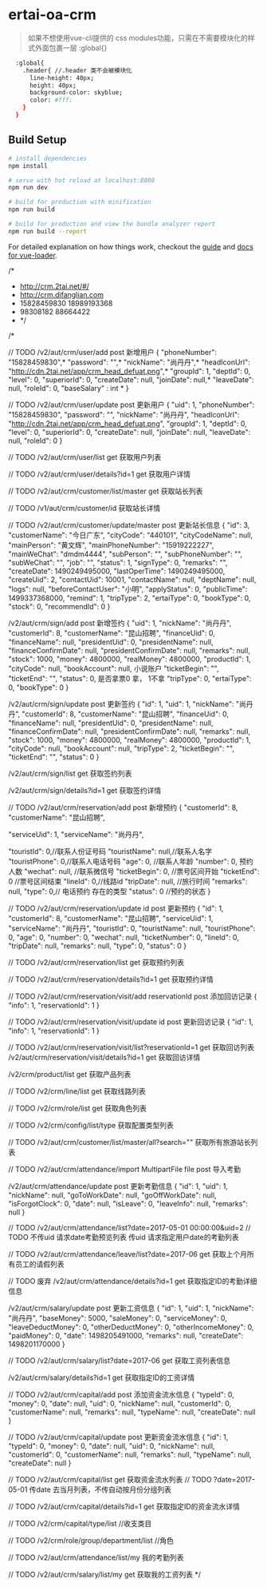 # ertai-oa-crm

> 如果不想使用vue-cli提供的 css modules功能，只需在不需要模块化的样式外面包裹一层 :global{}
``` bash
  :global{
    .header{ //.header 类不会被模块化
      line-height: 40px;
      height: 40px;
      background-color: skyblue;
      color: #fff;
    }
  }
```

## Build Setup

``` bash
# install dependencies
npm install

# serve with hot reload at localhost:8080
npm run dev

# build for production with minification
npm run build

# build for production and view the bundle analyzer report
npm run build --report
```

For detailed explanation on how things work, checkout the [guide](http://vuejs-templates.github.io/webpack/) and [docs for vue-loader](http://vuejs.github.io/vue-loader).

/*
  * http://crm.2tai.net/#/
  * http://crm.difanglian.com
  * 15828459830 18989193368
  * 98308182 88664422
  * */

/*

// TODO /v2/aut/crm/user/add post 新增用户
{
  "phoneNumber": "15828459830",*
  "password": "",*
  "nickName": "尚丹丹",*
  "headIconUrl": "http://cdn.2tai.net/app/crm_head_defuat.png",*
  "groupId": 1,
  "deptId": 0,
  "level": 0,
  "superiorId": 0,
  "createDate": null,
  "joinDate": null,*
  "leaveDate": null,
  "roleId": 0,
  "baseSalary" : int *
}

// TODO /v2/aut/crm/user/update post 更新用户
{
  "uid": 1,
  "phoneNumber": "15828459830",
  "password": "",
  "nickName": "尚丹丹",
  "headIconUrl": "http://cdn.2tai.net/app/crm_head_defuat.png",
  "groupId": 1,
  "deptId": 0,
  "level": 0,
  "superiorId": 0,
  "createDate": null,
  "joinDate": null,
  "leaveDate": null,
  "roleId": 0
}

// TODO /v2/aut/crm/user/list get 获取用户列表

// TODO /v2/aut/crm/user/details?id=1 get 获取用户详情







// TODO /v2/aut/crm/customer/list/master get 获取站长列表

// TODO /v1/aut/crm/customer/id 获取站长详情

// TODO /v2/aut/crm/customer/update/master post 更新站长信息
{
  "id": 3,
  "customerName": "今日广东",
  "cityCode": "440101",
  "cityCodeName": null,
  "mainPerson": "黄文辉",
  "mainPhoneNumber": "15919222227",
  "mainWeChat": "dmdm4444",
  "subPerson": "",
  "subPhoneNumber": "",
  "subWeChat": "",
  "job": "",
  "status": 1,
  "signType": 0,
  "remarks": "",
  "createDate": 1490249495000,
  "lastOperTime": 1490249495000,
  "createUid": 2,
  "contactUid": 10001,
  "contactName": null,
  "deptName": null,
  "logs": null,
  "beforeContactUser": "小明",
  "applyStatus": 0,
  "publicTime": 1499337368000,
  "remind": 1,
  "tripType": 2,
  "ertaiType": 0,
  "bookType": 0,
  "stock": 0,
  "recommendId": 0
}





/v2/aut/crm/sign/add post 新增签约
{
  "uid": 1,
  "nickName": "尚丹丹",
  "customerId": 8,
  "customerName": "昆山招聘",
  "financeUid": 0,
  "financeName": null,
  "presidentUid": 0,
  "presidentName": null,
  "financeConfirmDate": null,
  "presidentConfirmDate": null,
  "remarks": null,
  "stock": 1000,
  "money": 4800000,
  "realMoney": 4800000,
  "productId": 1,
  "cityCode": null,
  "bookAccount": null, 小说账户
  "ticketBegin": "",
  "ticketEnd": "",
  "status": 0, 是否拿票0 拿， 1不拿
  "tripType": 0,
  "ertaiType": 0,
  "bookType": 0
}

/v2/aut/crm/sign/update post 更新签约
{
  "id": 1,
  "uid": 1,
  "nickName": "尚丹丹",
  "customerId": 8,
  "customerName": "昆山招聘",
  "financeUid": 0,
  "financeName": null,
  "presidentUid": 0,
  "presidentName": null,
  "financeConfirmDate": null,
  "presidentConfirmDate": null,
  "remarks": null,
  "stock": 1000,
  "money": 4800000,
  "realMoney": 4800000,
  "productId": 1,
  "cityCode": null,
  "bookAccount": null,
  "tripType": 2,
  "ticketBegin": "",
  "ticketEnd": "",
  "status": 0
}

/v2/aut/crm/sign/list get 获取签约列表

/v2/aut/crm/sign/details?id=1 get 获取签约详情






// TODO /v2/aut/crm/reservation/add post 新增预约
{
  "customerId": 8,
  "customerName": "昆山招聘",

  "serviceUid": 1,
  "serviceName": "尚丹丹",

  "touristId": 0,//联系人份证号码
  "touristName": null,//联系人名字
  "touristPhone": 0,//联系人电话号码
  "age": 0, //联系人年龄
  "number": 0, 预约人数
  "wechat": null, //联系微信号
  "ticketBegin": 0, //票号区间开始
  "ticketEnd": 0 //票号区间结束
  "lineId": 0,//线路id
  "tripDate": null, //旅行时间
  "remarks": null,
  "type": 0,// 电话预约 存在的类型
  "status": 0 //预约的状态
}

// TODO /v2/aut/crm/reservation/update id post 更新预约
{
  "id": 1,
  "customerId": 8,
  "customerName": "昆山招聘",
  "serviceUid": 1,
  "serviceName": "尚丹丹",
  "touristId": 0,
  "touristName": null,
  "touristPhone": 0,
  "age": 0,
  "number": 0,
  "wechat": null,
  "ticketNumber": 0,
  "lineId": 0,
  "tripDate": null,
  "remarks": null,
  "type": 0,
  "status": 0
}

// TODO /v2/aut/crm/reservation/list get 获取预约列表

// TODO /v2/aut/crm/reservation/details?id=1 get 获取预约详情







// TODO /v2/aut/crm/reservation/visit/add reservationId post 添加回访记录
{
  "info": 1,
  "reservationId": 1
}

// TODO /v2/aut/crm/reservation/visit/update id post 更新回访记录
{
  "id": 1,
  "info": 1,
  "reservationId": 1
}

// TODO /v2/aut/crm/reservation/visit/list?reservationId=1 get 获取回访列表
/v2/aut/crm/reservation/visit/details?id=1 get 获取回访详情




/v2/crm/product/list get 获取产品列表

// TODO /v2/crm/line/list get 获取线路列表

// TODO /v2/crm/role/list get 获取角色列表

// TODO /v2/crm/config/list/type 获取配置类型列表

// TODO /v2/aut/crm/customer/list/master/all?search="" 获取所有旅游站长列表






// TODO /v2/aut/crm/attendance/import MultipartFile file post 导入考勤

/v2/aut/crm/attendance/update post 更新考勤信息
{
  "id": 1,
  "uid": 1,
  "nickName": null,
  "goToWorkDate": null,
  "goOffWorkDate": null,
  "isForgotClock": 0,
  "date": null,
  "isLeave": 0,
  "leaveInfo": null,
  "remarks": null
}


// TODO /v2/aut/crm/attendance/list?date=2017-05-01 00:00:00&uid=2
// TODO 不传uid 请求date考勤预览列表 传uid 请求指定用户date的考勤列表

// TODO /v2/aut/crm/attendance/leave/list?date=2017-06 get 获取上个月所有员工的请假列表

// TODO 废弃 /v2/aut/crm/attendance/details?id=1 get 获取指定ID的考勤详细信息

/v2/aut/crm/salary/update post 更新工资信息
{
  "id": 1,
  "uid": 1,
  "nickName": "尚丹丹",
  "baseMoney": 5000,
  "saleMoney": 0,
  "serviceMoney": 0,
  "leaveDeductMoney": 0,
  "otherDeductMoney": 0,
  "otherIncomeMoney": 0,
  "paidMoney": 0,
  "date": 1498205491000,
  "remarks": null,
  "createDate": 1498201170000
}

// TODO /v2/aut/crm/salary/list?date=2017-06 get 获取工资列表信息

/v2/aut/crm/salary/details?id=1 get 获取指定ID的工资详情

// TODO /v2/aut/crm/capital/add post 添加资金流水信息
{
  "typeId": 0,
  "money": 0,
  "date": null,
  "uid": 0,
  "nickName": null,
  "customerId": 0,
  "customerName": null,
  "remarks": null,
  "typeName": null,
  "createDate": null
}

// TODO /v2/aut/crm/capital/update post 更新资金流水信息
{
  "id": 1,
  "typeId": 0,
  "money": 0,
  "date": null,
  "uid": 0,
  "nickName": null,
  "customerId": 0,
  "customerName": null,
  "remarks": null,
  "typeName": null,
  "createDate": null
}

// TODO /v2/aut/crm/capital/list get 获取资金流水列表
   // TODO ?date=2017-05-01 传date 去当月列表，不传自动按月份分组列表

// TODO /v2/aut/crm/capital/details?id=1 get 获取指定ID的资金流水详情

// TODO /v2/crm/capital/type/list //收支类目

// TODO /v2/crm/role/group/department/list  //角色

// TODO /v2/aut/crm/attendance/list/my 我的考勤列表

// TODO /v2/aut/crm/salary/list/my get 获取我的工资列表
*/
